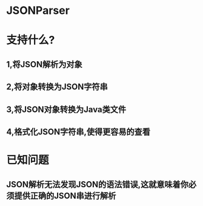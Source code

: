 # JSONParser
支持什么?
=============================================================
1,将JSON解析为对象
------------------------------------------------
2,将对象转换为JSON字符串
------------------------------------------------
3,将JSON对象转换为Java类文件
------------------------------------------------
4,格式化JSON字符串,使得更容易的查看
------------------------------------------------

已知问题
==============================================================
JSON解析无法发现JSON的语法错误,这就意味着你必须提供正确的JSON串进行解析
--------------------------------------------------------------

